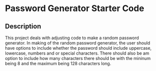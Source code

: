 # Password Generator Starter Code

## Description

This project deals with adjusting code to make a random password generator. In making of the random password generator, the user should have options to include whether the password should include uppercase, lowercase, numbers and or special characters. There should also be am option to include how many characters there should be with the mininum being 8 and the maximum being 128 characters long. 
